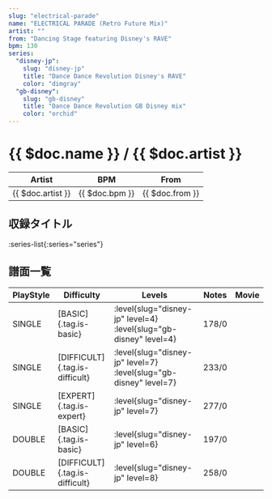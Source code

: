 ```yaml
---
slug: "electrical-parade"
name: "ELECTRICAL PARADE (Retro Future Mix)"
artist: ""
from: "Dancing Stage featuring Disney's RAVE"
bpm: 130
series:
  "disney-jp":
    slug: "disney-jp"
    title: "Dance Dance Revolution Disney's RAVE"
    color: "dimgray"
  "gb-disney":
    slug: "gb-disney"
    title: "Dance Dance Revolution GB Disney mix"
    color: "orchid"
---
```


# {{ $doc.name }} / {{ $doc.artist }}

|Artist|BPM|From|
|------|---|----|
|{{ $doc.artist }}|{{ $doc.bpm }}|{{ $doc.from }}|

## 収録タイトル

:series-list{:series="series"}

## 譜面一覧

|PlayStyle|Difficulty|Levels|Notes|Movie|
|---------|----------|------|-----|-----|
|SINGLE|[BASIC]{.tag.is-basic}|:level{slug="disney-jp" level=4} :level{slug="gb-disney" level=4}|178/0||
|SINGLE|[DIFFICULT]{.tag.is-difficult}|:level{slug="disney-jp" level=7} :level{slug="gb-disney" level=7}|233/0||
|SINGLE|[EXPERT]{.tag.is-expert}|:level{slug="disney-jp" level=7}|277/0||
|DOUBLE|[BASIC]{.tag.is-basic}|:level{slug="disney-jp" level=6}|197/0||
|DOUBLE|[DIFFICULT]{.tag.is-difficult}|:level{slug="disney-jp" level=8}|258/0||

